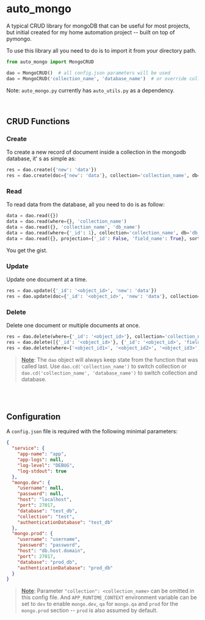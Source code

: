 # auto_mongo

A typical CRUD library for mongoDB that can be useful for most projects, but initial created for my home automation project -- built on top of pymongo.

To use this library all you need to do is to import it from your directory path.

```python
from auto_mongo import MongoCRUD

dao = MongoCRUD()  # all config.json parameters will be used
dao = MongoCRUD('collection_name', 'database_name')  # or override collection and database parameters
```

Note: `auto_mongo.py` currently has `auto_utils.py` as a dependency.

<br>

## CRUD Functions

### Create

To create a new record of document inside a collection in the mongodb database, it' s as simple as:

```python
res = dao.create({'new': 'data'})
res = dao.create(doc={'new': 'data'}, collection='collection_name', db='db_name')
```

### Read

To read data from the database, all you need to do is as follow:

```python
data = dao.read({})
data = dao.read(where={}, 'collection_name')
data = dao.read({}, 'collection_name', 'db_name')
data = dao.read(where={'_id': 1}, collection='collection_name', db='db_name')
data = dao.read({}, projection={'_id': False, 'field_name': True}, sort={'field_name1': -1, 'field_name2': 1})
```

You get the gist.


### Update

Update one document at a time.

```python
res = dao.update({'_id': '<object_id>', 'new': 'data'})
res = dao.update(doc={'_id': '<object_id>', 'new': 'data'}, collection='collection_name', db='db_name')
```

### Delete

Delete one document or multiple documents at once.

```python
res = dao.delete(where={'_id': '<object_id>'}, collection='collection_name', db='db_name')
res = dao.delete([{'_id': '<object_id>'}, {'_id': '<object_id>', 'field_name': 'value'}])
res = dao.delete(where=['<object_id1>', '<object_id2>', '<object_id3>', ])
```

> <b><u>Note</u></b>: The `dao` object will always keep state from the function that was called last. Use `dao.cd('collection_name')` to switch collection or `dao.cd('collection_name', 'database_name')` to switch collection and database.

<br><br>

## Configuration

A `config.json` file is required with the following minimal parameters:

```json
{
  "service": {
    "app-name": "app",
    "app-logs": null,
    "log-level": "DEBUG",
    "log-stdout": true
  },
  "mongo.dev": {
    "username": null,
    "password": null,
    "host": "localhost",
    "port": 27017,
    "database": "test_db",
    "collection": "test",
    "authenticationDatabase": "test_db"
  },
  "mongo.prod": {
    "username": "username",
    "password": "password",
    "host": "db.host.domain",
    "port": 27017,
    "database": "prod_db",
    "authenticationDatabase": "prod_db"
  }
}

```

> <b><u>Note</u></b>: Parameter `"collection": <collection_name>` can be omitted in this config file. And `APP_RUNTIME_CONTEXT` environment variable can be set to `dev` to enable `mongo.dev`, `qa` for `mongo.qa` and `prod` for the `mongo.prod` section -- `prod` is also assumed by default.

